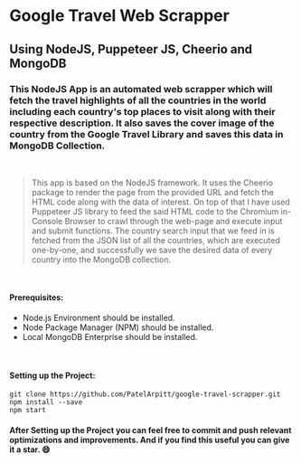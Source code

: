 # Google Travel Web Scrapper

## Using NodeJS, Puppeteer JS, Cheerio and MongoDB

### This NodeJS App is an automated web scrapper which will fetch the travel highlights of all the countries in the world including each country's top places to visit along with their respective description. It also saves the cover image of the country from the Google Travel Library and saves this data in MongoDB Collection.
<br />

> This app is based on the NodeJS framework. It uses the Cheerio package to render the page from the provided URL and fetch the HTML code along with the data of interest. On top of that I have used Puppeteer JS library to feed the said HTML code to the Chromium in-Console Browser to crawl through the web-page and execute input and submit functions. The country search input that we feed in is fetched from the JSON list of all the countries, which are executed one-by-one, and successfully we save the desired data of every country into the MongoDB collection.
<br />

#### Prerequisites:
- Node.js Environment should be installed.
- Node Package Manager (NPM) should be installed.
- Local MongoDB Enterprise should be installed.
<br />

#### Setting up the Project:
```
git clone https://github.com/PatelArpitt/google-travel-scrapper.git
npm install --save
npm start
```

#### After Setting up the Project you can feel free to commit and push relevant optimizations and improvements. And if you find this useful you can give it a star. :smile: